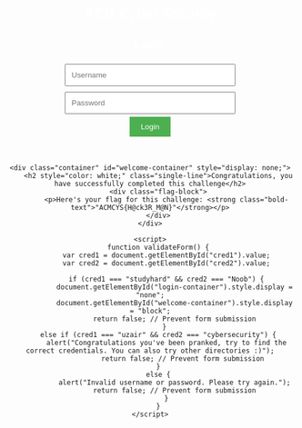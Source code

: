 <!DOCTYPE html>
<html>
<head>
    <title>Login Page</title>
    <style>
        body {
            font-family: Arial, sans-serif;
            text-align: center;
            background-image: url('binary.jpeg'); /* Set the path to your custom wallpaper image */
            background-size: cover;
            background-repeat: no-repeat;
            background-attachment: fixed;
        }
        .container {
            width: 300px;
            margin: 0 auto;
            padding: 20px;
            background-color: transparent; /* Set the background color to transparent for the container */
            color: white; /* Text color for the container */
        }
        input[type="text"], input[type="password"] {
            width: 100%;
            padding: 10px;
            margin: 5px 0;
        }
        input[type="submit"] {
            background-color: #4CAF50;
            color: white;
            padding: 10px 20px;
            border: none;
            cursor: pointer;
        }
        .congratulations {
            background-color: transparent; /* Set the background color to transparent for the text */
        }
        .flag-block {
            background-color: #333; /* Background color for the flag block */
            color: white; /* Text color for the flag block */
            padding: 10px;
        }
        .bold-text {
            font-weight: bold; /* Make the text bold */
        }
        .single-line {
            white-space: nowrap; /* Display the text on a single line */
            text-align: center; /* Center-align the text */
        }
        .header {
            font-size: 24px; /* Adjust the font size as needed */
        }
    </style>
</head>
<body>
    <div class="container" id="login-container">
        <h1 class="header">ACM Cyber Security</h1> <!-- Add the header here -->
        <h2 style="color: white;">Login</h2>
        <form id="loginForm" action="#" onsubmit="return validateForm()">
            <input type="text" name="cred1" id="cred1" placeholder="Username" required autocomplete="off"><br>
            <input type="password" name="cred2" id="cred2" placeholder="Password" required autocomplete="off"><br>
            <input type="submit" value="Login">
        </form>
    </div>

    <div class="container" id="welcome-container" style="display: none;">
        <h2 style="color: white;" class="single-line">Congratulations, you have successfully completed this challenge</h2>
        <div class="flag-block">
            <p>Here's your flag for this challenge: <strong class="bold-text">"ACMCYS{H@ck3R_M@N}"</strong></p>
        </div>
    </div>

    <script>
        function validateForm() {
            var cred1 = document.getElementById("cred1").value;
            var cred2 = document.getElementById("cred2").value;

            if (cred1 === "studyhard" && cred2 === "Noob") {
                document.getElementById("login-container").style.display = "none";
                document.getElementById("welcome-container").style.display = "block";
                return false; // Prevent form submission
            } 
	    else if (cred1 === "uzair" && cred2 === "cybersecurity") {
			alert("Congratulations you've been pranked, try to find the correct credentials. You can also try other directories :)");
               		return false; // Prevent form submission
	    }
	    else {
                alert("Invalid username or password. Please try again.");
                return false; // Prevent form submission
            }
        }
    </script>
</body>
</html>
